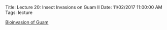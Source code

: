 Title: Lecture 20: Insect Invasions on Guam II
Date: 11/02/2017 11:00:00 AM
Tags: lecture


[Bioinvasion of Guam](/pdfs/BioInvasionOfGuamMBP20100119.pdf)
